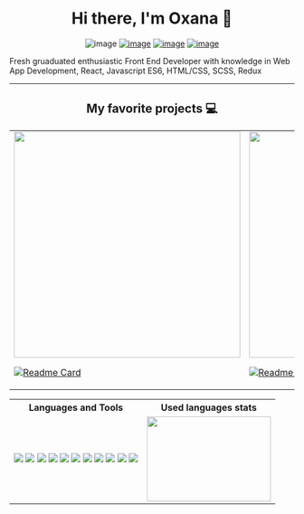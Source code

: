 # <div align="center" width="100%"> Hi there, I'm Oxana  👋</div>
<div align="center" width="100%">

![image](	https://img.shields.io/badge/Freelancer-29B2FE?style=for-the-badge&logo=Freelancer&logoColor=white)
[![image](https://img.shields.io/badge/ProtonMail-8B89CC?style=for-the-badge&logo=protonmail&logoColor=white)](mailto:otheis@protonmail.com)
[![image](https://img.shields.io/badge/LinkedIn-0077B5?style=for-the-badge&logo=linkedin&logoColor=white)](https://www.linkedin.com/in/oxana-theis-417922158/)
[![image](https://img.shields.io/badge/PORTFOLIO-{8B89CC}?style=for-the-badge&logoColor=white)](https://oth21dev.github.io/portfolio/)

</div>


<p>Fresh gruaduated enthusiastic Front End Developer with knowledge in Web App Development, React, Javascript ES6, HTML/CSS, SCSS, Redux </p>

___________________________________________________________________________________________________________________________________________________________________

## <div align="center" width="100%"> My favorite projects :computer: </div>

    
                         
<table>             
<tr width="100%">


</tr>
  
<tr>
<td >
<div>
  <img width="400px"  src ='https://user-images.githubusercontent.com/81259062/210135092-4dde0fcc-38a4-4ec3-8b9d-90da0f6d94a2.gif'>
  </div>

[![Readme Card](https://github-readme-stats.vercel.app/api/pin/?username=OTH21DEV&repo=OxanaTheis_13_03082022&theme=transparent)](https://github.com/OTH21DEV/OxanaTheis_13_03082022)
  
  
  
  
</td>



<td >

<div>
  <img width="400px" src ='https://user-images.githubusercontent.com/81259062/210135209-7356c66e-3878-4167-82cf-1a6a1ac194fd.gif'>
  </div>

[![Readme Card](https://github-readme-stats.vercel.app/api/pin/?username=OTH21DEV&repo=OxanaTheis_7_02012022&theme=transparent)](https://github.com/OTH21DEV/OxanaTheis_7_02012022)
  
<!--add one more card for test
  
  <div>
  <img width="400px" src ='https://user-images.githubusercontent.com/81259062/210132366-3a5dcbca-20be-4f9c-926c-c9a1e59b87df.gif'>
  </div>

[![Readme Card](https://github-readme-stats.vercel.app/api/pin/?username=OTH21DEV&repo=OxanaTheis_7_02012022&theme=transparent)](https://github.com/OTH21DEV/OxanaTheis_7_02012022)
  -->
  
</td>
    </tr>
</table>
                         


<table >
<tr width="100%">
<th width="50%"> Languages and Tools </th>
<th width="50%"> Used languages stats</th>
</tr>
<tr>
<td>
<img src="https://img.shields.io/badge/JavaScript-323330?style=for-the-badge&logo=javascript&logoColor=F7DF1E">
  <img src="https://img.shields.io/badge/React-20232A?style=for-the-badge&logo=react&logoColor=61DAFB">
  <img src="https://img.shields.io/badge/HTML5-E34F26?style=for-the-badge&logo=html5&logoColor=white">
 <img src="https://img.shields.io/badge/CSS3-1572B6?style=for-the-badge&logo=css3&logoColor=white">
   <img src="https://img.shields.io/badge/GitHub-100000?style=for-the-badge&logo=github&logoColor=white">
   <img src="https://img.shields.io/badge/Redux-593D88?style=for-the-badge&logo=redux&logoColor=white">
   <img src="https://img.shields.io/badge/Figma-F24E1E?style=for-the-badge&logo=figma&logoColor=white">
   <img src="https://img.shields.io/badge/gimp-5C5543?style=for-the-badge&logo=gimp&logoColor=white">
   <img src="https://img.shields.io/badge/Sass-CC6699?style=for-the-badge&logo=sass&logoColor=white">
   <img src="https://img.shields.io/badge/Heroku-430098?style=for-the-badge&logo=heroku&logoColor=white">
   <img src="https://img.shields.io/badge/VSCode-0078D4?style=for-the-badge&logo=visual%20studio%20code&logoColor=white">


  </div>
</td>
<td >

<img align="center" width="100%" height="150px" src="https://github-readme-stats.vercel.app/api/top-langs/?username=OTH21DEV&layout=compact)](https://github.com/OTH21DEV/github-readme-stats">
</td>
</tr>
</table>





<!--
[![Top Langs](https://github-readme-stats.vercel.app/api/top-langs/?username=OTH21DEV&layout=compact)](https://github.com/OTH21DEV/github-readme-stats)

Here are some ideas to get you started:

Hi there, I'm Oxana 😄
- 🌱 I’m currently learning ...
- 👯 I’m looking to collaborate on ...
- 🤔 I’m looking for help with ...
- 💬 Ask me about ...
- 📫 How to reach me: ...
- 😄 Pronouns: ...
- ⚡ Fun fact: ...
-->
